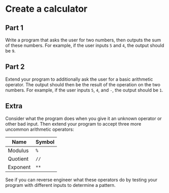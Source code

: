 # Create a calculator

## Part 1

Write a program that asks the user for two numbers, then outputs the sum of these numbers. For example, if the user inputs `5` and `4`, the output should be `9`.

## Part 2

Extend your program to additionally ask the user for a basic arithmetic operator. The output should then be the result of the operation on the two numbers. For example, if the user inputs `5`, `4`, and `-`, the output should be `1`.

## Extra

Consider what the program does when you give it an unknown operator or other bad input. Then extend your program to accept three more uncommon arithmetic operators:

| Name     | Symbol |
|----------|--------|
| Modulus  | `%`    |
| Quotient | `//`   |
| Exponent | `**`   |

See if you can reverse engineer what these operators do by testing your program with different inputs to determine a pattern.
